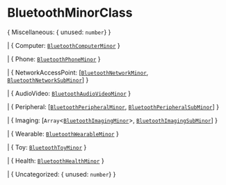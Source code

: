 # **BluetoothMinorClass**
{
  Miscellaneous: {  unused: `number`}
}

|  {
  Computer: [`BluetoothComputerMinor`](./BluetoothComputerMinor)
}

|  {
  Phone: [`BluetoothPhoneMinor`](./BluetoothPhoneMinor)
}

|  {
  NetworkAccessPoint: [[`BluetoothNetworkMinor`](./BluetoothNetworkMinor), [`BluetoothNetworkSubMinor`](./BluetoothNetworkSubMinor)]
}

|  {
  AudioVideo: [`BluetoothAudioVideoMinor`](./BluetoothAudioVideoMinor)
}

|  {
  Peripheral: [[`BluetoothPeripheralMinor`](./BluetoothPeripheralMinor), [`BluetoothPeripheralSubMinor`](./BluetoothPeripheralSubMinor)]
}

|  {
  Imaging: [`Array`<[`BluetoothImagingMinor`](./BluetoothImagingMinor)>, [`BluetoothImagingSubMinor`](./BluetoothImagingSubMinor)]
}

|  {
  Wearable: [`BluetoothWearableMinor`](./BluetoothWearableMinor)
}

|  {
  Toy: [`BluetoothToyMinor`](./BluetoothToyMinor)
}

|  {
  Health: [`BluetoothHealthMinor`](./BluetoothHealthMinor)
}

|  {
  Uncategorized: {  unused: `number`}
}